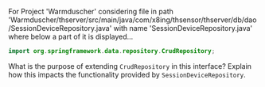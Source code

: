 For Project 'Warmduscher' considering file in path 'Warmduscher/thserver/src/main/java/com/x8ing/thsensor/thserver/db/dao/SessionDeviceRepository.java' with name 'SessionDeviceRepository.java' where below a part of it is displayed...

```java
import org.springframework.data.repository.CrudRepository;
```

What is the purpose of extending `CrudRepository` in this interface? Explain how this impacts the functionality provided by `SessionDeviceRepository`.